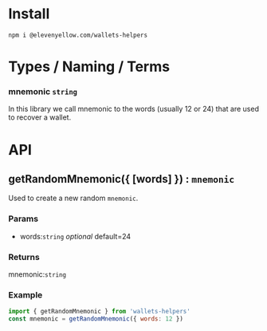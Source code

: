 # Install

```
npm i @elevenyellow.com/wallets-helpers
```

# Types / Naming / Terms

### mnemonic `string`

In this library we call mnemonic to the words (usually 12 or 24) that are used to recover a wallet.

# API

## getRandomMnemonic({ [words] }) : `mnemonic`

Used to create a new random `mnemonic`.

### Params

-   words:`string` _optional_ default=24

### Returns

mnemonic:`string`

### Example

```js
import { getRandomMnemonic } from 'wallets-helpers'
const mnemonic = getRandomMnemonic({ words: 12 })
```
